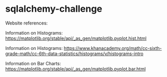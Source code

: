# sqlalchemy-challenge

Website references:  

Information on Histograms: https://matplotlib.org/stable/api/_as_gen/matplotlib.pyplot.hist.html     

Information on Histograms: https://www.khanacademy.org/math/cc-sixth-grade-math/cc-6th-data-statistics/histograms/v/histograms-intro    

Information on Bar Charts: https://matplotlib.org/stable/api/_as_gen/matplotlib.pyplot.bar.html      

